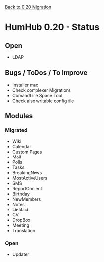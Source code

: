 [Back to 0.20 Migration](dev-migrate-0.20.md)

# HumHub 0.20 - Status

## Open 

- LDAP 

## Bugs / ToDos / To Improve

- Installer mac
- Check complexer Migrations
- ComandLine Space Tool
- Check also writable config file

## Modules

### Migrated

- Wiki
- Calendar
- Custom Pages
- Mail
- Polls
- Tasks
- BreakingNews
- MostActiveUsers
- SMS
- ReportContent
- Birthday
- NewMembers
- Notes
- LinkList
- CV
- DropBox
- Meeting
- Translation

### Open

- Updater
